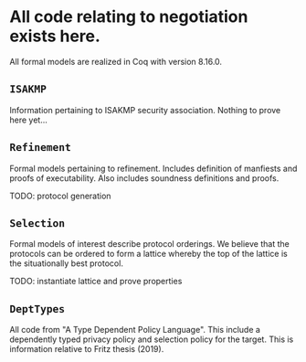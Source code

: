 # All code relating to negotiation exists here. 

All formal models are realized in Coq with version 8.16.0. 

## `ISAKMP`

Information pertaining to ISAKMP security association. Nothing to prove here yet... 

## `Refinement` 

Formal models pertaining to refinement. Includes definition of manfiests and proofs of executability. Also includes soundness definitions and proofs. 

TODO: protocol generation

## `Selection` 

Formal models of interest describe protocol orderings. We believe that the protocols can be ordered to form a lattice whereby the top of the lattice is the situationally best protocol. 

TODO: instantiate lattice and prove properties

## `DeptTypes` 

All code from "A Type Dependent Policy Language". This include a dependently typed privacy policy and selection policy for the target. This is information relative to Fritz thesis (2019). 
